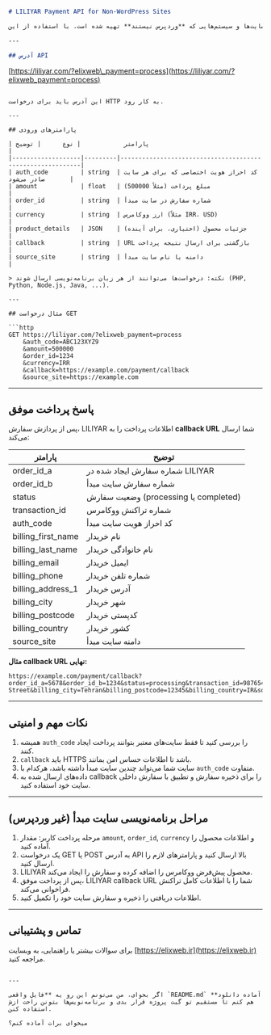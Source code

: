 ```markdown
# LILIYAR Payment API for Non-WordPress Sites

این مستندات برای سایت‌ها و سیستم‌هایی که **وردپرس نیستند** تهیه شده است. با استفاده از این API، سایت‌ها می‌توانند درخواست پرداخت را به **LILIYAR** ارسال کنند و نتیجه پرداخت را دریافت کنند.

---

## آدرس API

```

[https://liliyar.com/?elixweb\_payment=process](https://liliyar.com/?elixweb_payment=process)

````

این آدرس باید برای درخواست HTTP به کار رود.

---

## پارامترهای ورودی

| پارامتر            | نوع      | توضیح                                                      |
|-------------------|---------|-----------------------------------------------------------|
| auth_code         | string  | کد احراز هویت اختصاصی که برای هر سایت صادر می‌شود       |
| amount            | float   | مبلغ پرداخت (مثلاً 500000)                                |
| order_id          | string  | شماره سفارش در سایت مبدأ                                  |
| currency          | string  | ارز ووکامرس (مثلاً IRR، USD)                              |
| product_details   | JSON    | جزئیات محصول (اختیاری، برای آینده)                        |
| callback          | string  | URL بازگشتی برای ارسال نتیجه پرداخت                     |
| source_site       | string  | دامنه یا نام سایت مبدأ                                    |

> نکته: درخواست‌ها می‌توانند از هر زبان برنامه‌نویسی ارسال شوند (PHP, Python, Node.js, Java, ...).

---

## مثال درخواست GET

```http
GET https://liliyar.com/?elixweb_payment=process
    &auth_code=ABC123XYZ9
    &amount=500000
    &order_id=1234
    &currency=IRR
    &callback=https://example.com/payment/callback
    &source_site=https://example.com
````

---

## پاسخ پرداخت موفق

پس از پردازش سفارش، LILIYAR اطلاعات پرداخت را به **callback URL** شما ارسال می‌کند:

| پارامتر              | توضیح                                 |
| -------------------- | ------------------------------------- |
| order\_id\_a         | شماره سفارش ایجاد شده در LILIYAR      |
| order\_id\_b         | شماره سفارش سایت مبدأ                 |
| status               | وضعیت سفارش (processing یا completed) |
| transaction\_id      | شماره تراکنش ووکامرس                  |
| auth\_code           | کد احراز هویت سایت مبدأ               |
| billing\_first\_name | نام خریدار                            |
| billing\_last\_name  | نام خانوادگی خریدار                   |
| billing\_email       | ایمیل خریدار                          |
| billing\_phone       | شماره تلفن خریدار                     |
| billing\_address\_1  | آدرس خریدار                           |
| billing\_city        | شهر خریدار                            |
| billing\_postcode    | کدپستی خریدار                         |
| billing\_country     | کشور خریدار                           |
| source\_site         | دامنه سایت مبدأ                       |

**مثال callback URL نهایی:**

```
https://example.com/payment/callback?order_id_a=5678&order_id_b=1234&status=processing&transaction_id=987654321&auth_code=ABC123XYZ9&billing_first_name=Ali&billing_last_name=Jalili&billing_email=ali@example.com&billing_phone=09123456789&billing_address_1=Tehran Street&billing_city=Tehran&billing_postcode=12345&billing_country=IR&source_site=example.com
```

---

## نکات مهم و امنیتی

1. همیشه `auth_code` را بررسی کنید تا فقط سایت‌های معتبر بتوانند پرداخت ایجاد کنند.
2. `callback` باید HTTPS باشد تا اطلاعات حساس امن بمانند.
3. سایت شما می‌تواند چندین سایت مبدأ داشته باشد، هرکدام با `auth_code` متفاوت.
4. داده‌های ارسال شده به callback را برای ذخیره سفارش و تطبیق با سفارش داخلی سایت خود استفاده کنید.

---

## مراحل برنامه‌نویسی سایت مبدأ (غیر وردپرس)

1. مرحله پرداخت کاربر: مقدار `amount`, `order_id`, `currency` و اطلاعات محصول را آماده کنید.
2. یک درخواست GET یا POST به آدرس API بالا ارسال کنید و پارامترهای لازم را ارسال کنید.
3. LILIYAR محصول پیش‌فرض ووکامرس را اضافه کرده و سفارش را ایجاد می‌کند.
4. پس از پرداخت موفق، LILIYAR callback URL شما را با اطلاعات کامل تراکنش فراخوانی می‌کند.
5. اطلاعات دریافتی را ذخیره و سفارش سایت خود را تکمیل کنید.

---

## تماس و پشتیبانی

برای سوالات بیشتر یا راهنمایی، به وبسایت [https://elixweb.ir](https://elixweb.ir) مراجعه کنید.

```

---

اگر بخوای، من می‌تونم این رو یه **فایل واقعی `README.md` آماده دانلود** هم کنم تا مستقیم تو گیت پروژه قرار بدی و برنامه‌نویس‌ها بتونن راحت ازش استفاده کنن.  

میخوای برات آماده کنم؟
```
